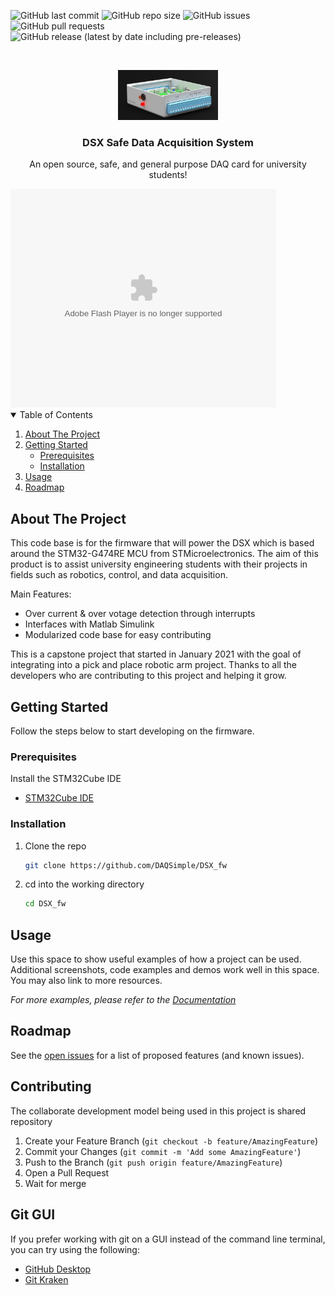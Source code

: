 <!-- PROJECT SHIELDS -->
<!--
-->
![GitHub last commit](https://img.shields.io/github/last-commit/DAQSimple/DSX_fw)
![GitHub repo size](https://img.shields.io/github/repo-size/DAQSimple/DSX_fw)
![GitHub issues](https://img.shields.io/github/issues/DAQSimple/DSX_fw)
![GitHub pull requests](https://img.shields.io/github/issues-pr/DAQSimple/DSX_fw)
![GitHub release (latest by date including pre-releases)](https://img.shields.io/github/v/release/DAQSimple/DSX_fw?include_prereleases)

<!-- PROJECT LOGO -->
<br />
<p align="center">
  <a href="https://github.com/othneildrew/Best-README-Template">
    <img src="images/case2.JPG" alt="Logo" width="160" height="80">
  </a>

  <h3 align="center">DSX Safe Data Acquisition System</h3>

  <p align="center">
    An open source, safe, and general purpose DAQ card for university students! 
    <br />
  </p>
</p>



<object width="425" height="350">
  <param name="movie" value="https://youtu.be/iJyCrCniYdE" />
  <param name="wmode" value="transparent" />
  <embed src="https://youtu.be/iJyCrCniYdE"
         type="application/x-shockwave-flash"
         wmode="transparent" width="425" height="350" />
</object>

<!-- TABLE OF CONTENTS -->
<details open="open">
  <summary>Table of Contents</summary>
  <ol>
    <li>
      <a href="#about-the-project">About The Project</a>
    </li>
    <li>
      <a href="#getting-started">Getting Started</a>
      <ul>
        <li><a href="#prerequisites">Prerequisites</a></li>
        <li><a href="#installation">Installation</a></li>
      </ul>
    </li>
    <li><a href="#usage">Usage</a></li>
    <li><a href="#roadmap">Roadmap</a></li>
  </ol>
</details>



<!-- ABOUT THE PROJECT -->
## About The Project

This code base is for the firmware that will power the DSX which is based around the STM32-G474RE MCU from STMicroelectronics.
The aim of this product is to assist university engineering students with their projects in fields such as robotics, control, and data acquisition. 

Main Features:
* Over current & over votage detection through interrupts 
* Interfaces with Matlab Simulink
* Modularized code base for easy contributing

This is a capstone project that started in January 2021 with the goal of integrating into a pick and place robotic arm project.
Thanks to all the developers who are contributing to this project and helping it grow.


<!-- GETTING STARTED -->
## Getting Started

Follow the steps below to start developing on the firmware.

### Prerequisites

Install the STM32Cube IDE
* [STM32Cube IDE](https://www.st.com/en/development-tools/stm32cubeide.html)

### Installation

1. Clone the repo
   ```sh
   git clone https://github.com/DAQSimple/DSX_fw
   ```
2. cd into the working directory
   ```sh
   cd DSX_fw
   ```


<!-- USAGE EXAMPLES -->
## Usage

Use this space to show useful examples of how a project can be used. Additional screenshots, code examples and demos work well in this space. You may also link to more resources.

_For more examples, please refer to the [Documentation](https://drive.google.com/drive/u/0/folders/1v6Ogk9cWeK-9JGX7ApI4z3O4f6FaFJ_J)_



<!-- ROADMAP -->
## Roadmap

See the [open issues](https://github.com/DAQSimple/DSX_fw/issues) for a list of proposed features (and known issues).


<!-- CONTRIBUTING -->
## Contributing

The collaborate development model being used in this project is shared repository

1. Create your Feature Branch (`git checkout -b feature/AmazingFeature`)
2. Commit your Changes (`git commit -m 'Add some AmazingFeature'`)
3. Push to the Branch (`git push origin feature/AmazingFeature`)
4. Open a Pull Request
5. Wait for merge

<!-- Git GUI -->
## Git GUI

If you prefer working with git on a GUI instead of the command line terminal, you can try using the following:

* [GitHub Desktop](https://desktop.github.com/)
* [Git Kraken](https://www.gitkraken.com/)
